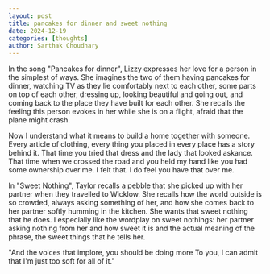 ```yaml
---
layout: post
title: pancakes for dinner and sweet nothing
date: 2024-12-19
categories: [thoughts]
author: Sarthak Choudhary
---
```

In the song "Pancakes for dinner", Lizzy expresses her love for a person in the simplest of ways. She imagines the two of them having pancakes for dinner, watching TV as they lie comfortably next to each other, some parts on top of each other, dressing up, looking beautiful and going out, and coming back to the place they have built for each other. She recalls the feeling this person evokes in her while she is on a flight, afraid that the plane might crash.

Now I understand what it means to build a home together with someone. Every article of clothing, every thing you placed in every place has a story behind it. That time you tried that dress and the lady that looked askance. That time when we crossed the road and you held my hand like you had some ownership over me. I felt that. I do feel you have that over me.

In "Sweet Nothing", Taylor recalls a pebble that she picked up with her partner when they travelled to Wicklow. She recalls how the world outside is so crowded, always asking something of her, and how she comes back to her partner softly humming in the kitchen. She wants that sweet nothing that he does. I especially like the wordplay on sweet nothings: her partner asking nothing from her and how sweet it is and the actual meaning of the phrase, the sweet things that he tells her.

"And the voices that implore, you should be doing more
To you, I can admit that I'm just too soft for all of it."
